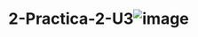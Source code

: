 # 2-Practica-2-U3![image](https://github.com/Maximiliano050105/2-Practica-2-U3/assets/151798870/bc97ba4b-5964-491b-b2ec-e5483f3a350e)
